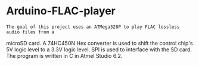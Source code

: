 # Arduino-FLAC-player

	The goal of this project uses an ATMega328P to play FLAC lossless audio files from a
microSD card.  A 74HC450N Hex converter is used to shift the control chip's 5V logic level
to a 3.3V logic level.  SPI is used to interface with the SD card.  The program is written
in C in Atmel Studio 6.2. 
